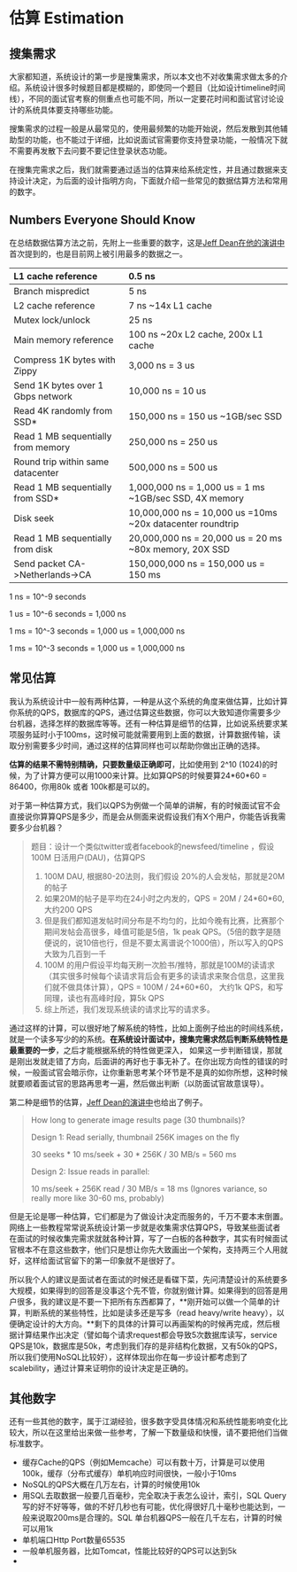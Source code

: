 # 估算 Estimation

## 搜集需求

大家都知道，系统设计的第一步是搜集需求，所以本文也不对收集需求做太多的介绍。系统设计很多时候题目都是模糊的，即使同一个题目（比如设计timeline时间线），不同的面试官考察的侧重点也可能不同，所以一定要花时间和面试官讨论设计的系统具体要支持哪些功能。

搜集需求的过程一般是从最常见的，使用最频繁的功能开始说，然后发散到其他辅助型的功能，也不能过于详细，比如说面试官需要你支持登录功能，一般情况下就不需要再发散下去问要不要记住登录状态功能。

在搜集完需求之后，我们就需要通过适当的估算来给系统定性，并且通过数据来支持设计决定，为后面的设计指明方向，下面就介绍一些常见的数据估算方法和常用的数字。

## **Numbers Everyone Should Know**

在总结数据估算方法之前，先附上一些重要的数字，这是[Jeff Dean在他的演讲中](http://www.cs.cornell.edu/projects/ladis2009/talks/dean-keynote-ladis2009.pdf)首次提到的，也是目前网上被引用最多的数据之一。

| L1 cache reference | 0.5 ns |
| :--- | :--- |
| Branch mispredict | 5 ns |
| L2 cache reference | 7 ns  ~14x L1 cache |
| Mutex lock/unlock | 25 ns |
| Main memory reference | 100 ns ~20x L2 cache, 200x L1 cache |
| Compress 1K bytes with Zippy | 3,000 ns   =   3 us |
| Send 1K bytes over 1 Gbps network | 10,000  ns = 10 us |
| Read 4K randomly from SSD\* | 150,000 ns = 150 us     ~1GB/sec SSD |
| Read 1 MB sequentially from memory | 250,000 ns = 250 us |
| Round trip within same datacenter | 500,000 ns  = 500 us |
| Read 1 MB sequentially from SSD\* | 1,000,000 ns = 1,000 us = 1 ms  ~1GB/sec SSD, 4X memory |
| Disk seek | 10,000,000 ns = 10,000 us =10ms ~20x datacenter roundtrip |
| Read 1 MB sequentially from disk | 20,000,000 ns = 20,000 us = 20 ms ~80x memory, 20X SSD |
| Send packet CA-&gt;Netherlands-&gt;CA | 150,000,000 ns = 150,000 us = 150 ms |

1 ns = 10^-9 seconds

1 us = 10^-6 seconds = 1,000 ns

1 ms = 10^-3 seconds = 1,000 us = 1,000,000 ns

1 ms = 10^-3 seconds = 1,000 us = 1,000,000 ns

## 常见估算

我认为系统设计中一般有两种估算，一种是从这个系统的角度来做估算，比如计算你系统的QPS，数据库的QPS，通过估算这些数据，你可以大致知道你需要多少台机器，选择怎样的数据库等等。还有一种估算是细节的估算，比如说系统要求某项服务延时小于100ms，这时候可能就需要用到上面的数据，计算数据传输，读取分别需要多少时间，通过这样的估算同样也可以帮助你做出正确的选择。

**估算的结果不需特别精确，只要数量级正确即可**，比如使用到 2^10 \(1024\)的时候，为了计算方便可以用1000来计算。比如算QPS的时候要算24\*60\*60 = 86400，你用80k 或者 100k都是可以的。

对于第一种估算方式，我们以QPS为例做一个简单的讲解，有的时候面试官不会直接说你算算QPS是多少，而是会从侧面来说假设我们有X个用户，你能告诉我需要多少台机器？

> 题目：设计一个类似twitter或者facebook的newsfeed/timeline ，假设100M 日活用户\(DAU\)，估算QPS
>
> 1. 100M DAU, 根据80-20法则，我们假设 20%的人会发帖，那就是20M 的帖子
> 2. 如果20M的帖子是平均在24小时之内发的，QPS = 20M / 24\*60\*60, 大约200 QPS
> 3. 但是我们都知道发帖时间分布是不均匀的，比如今晚有比赛，比赛那个期间发帖会高很多，峰值可能是5倍，1k peak QPS。（5倍的数字是随便说的，说10倍也行，但是不要太离谱说个1000倍），所以写入的QPS大致为几百到一千
> 4. 100M 的用户假设平均每天刷一次脸书/推特，那就是100M的读请求（其实很多时候每个读请求背后会有更多的读请求来聚合信息，这里我们就不做具体计算），QPS = 100M / 24\*60\*60， 大约1k QPS，和写同理，读也有高峰时段，算5k QPS
> 5. 综上所述，我们发现系统读的请求比写的请求多。

通过这样的计算，可以很好地了解系统的特性，比如上面例子给出的时间线系统，就是一个读多写少的的系统。**在系统设计面试中，搜集完需求然后判断系统特性是最重要的一步**，之后才能根据系统的特性做更深入， 如果这一步判断错误，那就是刚出发就走错了方向，后面讲的再好也于事无补了。在你出现方向性的错误的时候，一般面试官会暗示你，让你重新思考某个环节是不是真的如你所想，这种时候就要顺着面试官的思路再思考一遍，然后做出判断（以防面试官故意误导）。

第二种是细节的估算，[Jeff Dean的演讲中](http://www.cs.cornell.edu/projects/ladis2009/talks/dean-keynote-ladis2009.pdf)也给出了例子。

> How long to generate image results page \(30 thumbnails\)?
>
> Design 1: Read serially, thumbnail 256K images on the fly
>
> 30 seeks \* 10 ms/seek + 30 \* 256K / 30 MB/s = 560 ms
>
> Design 2: Issue reads in parallel:
>
> 10 ms/seek + 256K read / 30 MB/s = 18 ms \(Ignores variance, so really more like 30-60 ms, probably\)

但是无论是哪一种估算，它们都是为了做设计决定而服务的，千万不要本末倒置。网络上一些教程常常说系统设计第一步就是收集需求估算QPS，导致某些面试者在面试的时候收集完需求就就各种计算，写了一白板的各种数字，其实有时候面试官根本不在意这些数字，他们只是想让你先大致画出一个架构，支持两三个人用就好，这样给面试官留下的第一印象就不是很好了。

所以我个人的建议是面试者在面试的时候还是看碟下菜，先问清楚设计的系统要多大规模，如果得到的回答是没事这个先不管，你就别做计算。如果得到的回答是用户很多，我的建议是不要一下把所有东西都算了，**刚开始可以做一个简单的计算，判断系统的某些特性，比如是读多还是写多（read heavy/write heavy），以便确定设计的大方向。**剩下的具体的计算可以再画架构的时候再完成，然后根据计算结果作出决定（譬如每个请求request都会导致5次数据库读写，service QPS是10k，数据库是50k，考虑到我们存的是非结构化数据，又有50k的QPS，所以我们使用NoSQL比较好），这样体现出你在每一步设计都考虑到了scalebility，通过计算来证明你的设计决定是正确的。

## 其他数字

还有一些其他的数字，属于江湖经验，很多数字受具体情况和系统性能影响变化比较大，所以在这里给出来做一些参考，了解一下数量级和快慢，请不要把他们当做标准数字。

* 缓存Cache的QPS（例如Memcache）可以有数十万，计算是可以使用100k，缓存（分布式缓存）单机响应时间很快，一般小于10ms
* NoSQL的QPS大概在几万左右，计算的时候使用10k
* 用SQL去取数据一般要几百毫秒，完全取决于表怎么设计，索引，SQL Query写的好不好等等，做的不好几秒也有可能，优化得很好几十毫秒也能达到，一般来说取200ms是合理的。SQL 单台机器QPS一般在几千左右，计算的时候可以用1k
* 单机端口Http Port数量65535
* 一般单机服务器，比如Tomcat，性能比较好的QPS可以达到5k
* 
